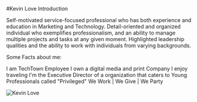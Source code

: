 #Kevin Love Introduction

Self-motivated service-focused professional who has both experience and education in Marketing and Technology. Detail-oriented and organized individual who exemplifies professionalism, and an ability to manage multiple projects and tasks at any given moment. Highlighted leadership qualities and the ability to work with individuals from varying backgrounds.

Some Facts about me:

I am TechTown Employee
I own a digital media and print Company
I enjoy traveling
I'm the Executive Director of a organization that caters to Young Professionals called "Privileged" We Work | We Give | We Party

![Kevin Love](https://gotechtown.org/wp-content/uploads/2015/08/kevinPhotoForWeb.jpg)
